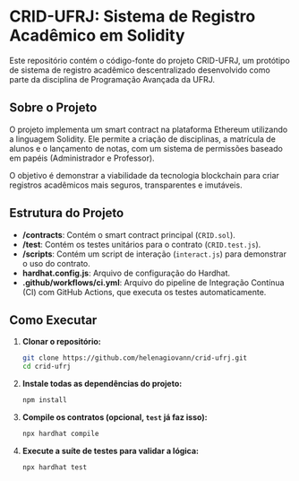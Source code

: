 # CRID-UFRJ: Sistema de Registro Acadêmico em Solidity

Este repositório contém o código-fonte do projeto CRID-UFRJ, um protótipo de sistema de registro acadêmico descentralizado desenvolvido como parte da disciplina de Programação Avançada da UFRJ.

## Sobre o Projeto

O projeto implementa um smart contract na plataforma Ethereum utilizando a linguagem Solidity. Ele permite a criação de disciplinas, a matrícula de alunos e o lançamento de notas, com um sistema de permissões baseado em papéis (Administrador e Professor).

O objetivo é demonstrar a viabilidade da tecnologia blockchain para criar registros acadêmicos mais seguros, transparentes e imutáveis.

## Estrutura do Projeto

- **/contracts**: Contém o smart contract principal (`CRID.sol`).
- **/test**: Contém os testes unitários para o contrato (`CRID.test.js`).
- **/scripts**: Contém um script de interação (`interact.js`) para demonstrar o uso do contrato.
- **hardhat.config.js**: Arquivo de configuração do Hardhat.
- **.github/workflows/ci.yml**: Arquivo do pipeline de Integração Contínua (CI) com GitHub Actions, que executa os testes automaticamente.

## Como Executar

1. **Clonar o repositório:**
   ```bash
   git clone https://github.com/helenagiovann/crid-ufrj.git
   cd crid-ufrj

2. **Instale todas as dependências do projeto:**
   ```bash
   npm install

3. **Compile os contratos (opcional, `test` já faz isso):**
   ```bash
   npx hardhat compile

4. **Execute a suíte de testes para validar a lógica:**
   ```bash
   npx hardhat test